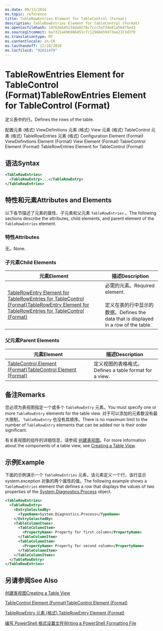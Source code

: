 ```yaml
---
ms.date: 09/13/2016
ms.topic: reference
title: TableRowEntries Element for TableControl (Format)
description: TableRowEntries Element for TableControl (Format)
ms.openlocfilehash: 1df63e645234da8276c7ccc5af34e81a56475e43
ms.sourcegitcommit: ba7315a496986451cfc1296b659d73ea2373d3f0
ms.translationtype: MT
ms.contentlocale: zh-CN
ms.lasthandoff: 12/10/2020
ms.locfileid: "92651479"
---
```

# <a name="tablerowentries-element-for-tablecontrol-format"></a><span data-ttu-id="52fe0-103">TableRowEntries Element for TableControl (Format)</span><span class="sxs-lookup"><span data-stu-id="52fe0-103">TableRowEntries Element for TableControl (Format)</span></span>

<span data-ttu-id="52fe0-104">定义表中的行。</span><span class="sxs-lookup"><span data-stu-id="52fe0-104">Defines the rows of the table.</span></span>

<span data-ttu-id="52fe0-105">配置元素 (格式) ViewDefinitions 元素 (格式) View 元素 (格式) TableControl 元素 (格式) TableRowEntries 元素 (格式) </span><span class="sxs-lookup"><span data-stu-id="52fe0-105">Configuration Element (Format) ViewDefinitions Element (Format) View Element (Format) TableControl Element (Format) TableRowEntries Element for TableControl (Format)</span></span>

## <a name="syntax"></a><span data-ttu-id="52fe0-106">语法</span><span class="sxs-lookup"><span data-stu-id="52fe0-106">Syntax</span></span>

```xml
<TableRowEntries>
  <TableRowEntry>...</TableRowEntry>
</TableRowEntries>
```

## <a name="attributes-and-elements"></a><span data-ttu-id="52fe0-107">特性和元素</span><span class="sxs-lookup"><span data-stu-id="52fe0-107">Attributes and Elements</span></span>

<span data-ttu-id="52fe0-108">以下各节描述了元素的属性、子元素和父元素 `TableRowEntries` 。</span><span class="sxs-lookup"><span data-stu-id="52fe0-108">The following sections describe the attributes, child elements, and parent element of the `TableRowEntries` element.</span></span>

### <a name="attributes"></a><span data-ttu-id="52fe0-109">特性</span><span class="sxs-lookup"><span data-stu-id="52fe0-109">Attributes</span></span>

<span data-ttu-id="52fe0-110">无。</span><span class="sxs-lookup"><span data-stu-id="52fe0-110">None.</span></span>

### <a name="child-elements"></a><span data-ttu-id="52fe0-111">子元素</span><span class="sxs-lookup"><span data-stu-id="52fe0-111">Child Elements</span></span>

|<span data-ttu-id="52fe0-112">元素</span><span class="sxs-lookup"><span data-stu-id="52fe0-112">Element</span></span>|<span data-ttu-id="52fe0-113">描述</span><span class="sxs-lookup"><span data-stu-id="52fe0-113">Description</span></span>|
|-------------|-----------------|
|[<span data-ttu-id="52fe0-114">TableRowEntry Element for TableRowEntries for TableControl (Format)</span><span class="sxs-lookup"><span data-stu-id="52fe0-114">TableRowEntry Element for TableRowEntries for TableControl (Format)</span></span>](./tablerowentry-element-for-tablerowentries-for-tablecontrol-format.md)|<span data-ttu-id="52fe0-115">必需的元素。</span><span class="sxs-lookup"><span data-stu-id="52fe0-115">Required element.</span></span><br /><br /> <span data-ttu-id="52fe0-116">定义在表的行中显示的数据。</span><span class="sxs-lookup"><span data-stu-id="52fe0-116">Defines the data that is displayed in a row of the table.</span></span>|

### <a name="parent-elements"></a><span data-ttu-id="52fe0-117">父元素</span><span class="sxs-lookup"><span data-stu-id="52fe0-117">Parent Elements</span></span>

|<span data-ttu-id="52fe0-118">元素</span><span class="sxs-lookup"><span data-stu-id="52fe0-118">Element</span></span>|<span data-ttu-id="52fe0-119">描述</span><span class="sxs-lookup"><span data-stu-id="52fe0-119">Description</span></span>|
|-------------|-----------------|
|[<span data-ttu-id="52fe0-120">TableControl Element (Format)</span><span class="sxs-lookup"><span data-stu-id="52fe0-120">TableControl Element (Format)</span></span>](./tablecontrol-element-format.md)|<span data-ttu-id="52fe0-121">定义视图的表格格式。</span><span class="sxs-lookup"><span data-stu-id="52fe0-121">Defines a table format for a view.</span></span>|

## <a name="remarks"></a><span data-ttu-id="52fe0-122">备注</span><span class="sxs-lookup"><span data-stu-id="52fe0-122">Remarks</span></span>

<span data-ttu-id="52fe0-123">您必须为表视图指定一个或多个 `TableRowEntry` 元素。</span><span class="sxs-lookup"><span data-stu-id="52fe0-123">You must specify one or more `TableRowEntry` elements for the table view.</span></span> <span data-ttu-id="52fe0-124">对于可以添加的元素数没有最大限制， `TableRowEntry` 也没有其顺序。</span><span class="sxs-lookup"><span data-stu-id="52fe0-124">There is no maximum limit to the number of `TableRowEntry` elements that can be added nor is their order significant.</span></span>

<span data-ttu-id="52fe0-125">有关表视图的组件的详细信息，请参阅 [创建表视图](./creating-a-table-view.md)。</span><span class="sxs-lookup"><span data-stu-id="52fe0-125">For more information about the components of a table view, see [Creating a Table View](./creating-a-table-view.md).</span></span>

## <a name="example"></a><span data-ttu-id="52fe0-126">示例</span><span class="sxs-lookup"><span data-stu-id="52fe0-126">Example</span></span>

<span data-ttu-id="52fe0-127">下面的示例演示一个 `TableRowEntries` 元素，该元素定义一个行，该行显示 system.exception 对象的两[](/dotnet/api/System.Diagnostics.Process)个属性的值。</span><span class="sxs-lookup"><span data-stu-id="52fe0-127">The following example shows a `TableRowEntries` element that defines a row that displays the values of two properties of the [System.Diagnostics.Process](/dotnet/api/System.Diagnostics.Process) object.</span></span>

```xml
<TableRowEntries>
  <TableRowEntry>
    <EntrySelectedBy>
      <TypeName>System.Diagnostics.Process</TypeName>
    </EntrySelectedBy>
    <TableColumnItems>
      <TableColumnItem>
        <PropertyName> Property for first column</PropertyName>
      </TableColumnItem>
      <TableColumnItem>
        <PropertyName> Property for second column</PropertyName>
      </TableColumnItem>
    </TableColumnItems>
  </TableRowEntry>
</TableRowEntries>

```

## <a name="see-also"></a><span data-ttu-id="52fe0-128">另请参阅</span><span class="sxs-lookup"><span data-stu-id="52fe0-128">See Also</span></span>

[<span data-ttu-id="52fe0-129">创建表视图</span><span class="sxs-lookup"><span data-stu-id="52fe0-129">Creating a Table View</span></span>](./creating-a-table-view.md)

[<span data-ttu-id="52fe0-130">TableControl Element (Format)</span><span class="sxs-lookup"><span data-stu-id="52fe0-130">TableControl Element (Format)</span></span>](./tablecontrol-element-format.md)

[<span data-ttu-id="52fe0-131">TableRowEntry 元素 (格式) </span><span class="sxs-lookup"><span data-stu-id="52fe0-131">TableRowEntry Element (Format)</span></span>](./tablerowentry-element-for-tablerowentries-for-tablecontrol-format.md)

[<span data-ttu-id="52fe0-132">编写 PowerShell 格式设置文件</span><span class="sxs-lookup"><span data-stu-id="52fe0-132">Writing a PowerShell Formatting File</span></span>](./writing-a-powershell-formatting-file.md)
